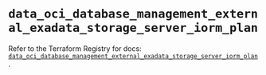 # `data_oci_database_management_external_exadata_storage_server_iorm_plan`

Refer to the Terraform Registry for docs: [`data_oci_database_management_external_exadata_storage_server_iorm_plan`](https://registry.terraform.io/providers/hashicorp/oci/7.19.0/docs/data-sources/database_management_external_exadata_storage_server_iorm_plan).
